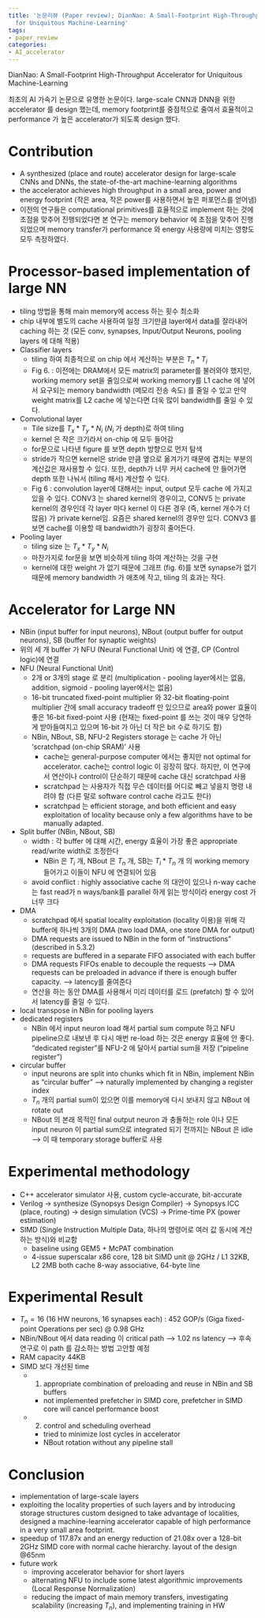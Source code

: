 ```yaml
---
title: '논문리뷰 (Paper review); DianNao: A Small-Footprint High-Throughput Accelerator
  for Uniquitous Machine-Learning'
tags:
- paper_review
categories:
- AI_accelerator
---
```


DianNao: A Small-Footprint High-Throughput Accelerator for Uniquitous Machine-Learning

최초의 AI 가속기 논문으로 유명한 논문이다. large-scale CNN과 DNN을 위한 accelerator 를 design 했는데, memory footprint를 중점적으로 줄여서 효율적이고 performance 가 높은 accelerator가 되도록 design 했다.
# Contribution
* A synthesized (place and route) accelerator design for large-scale CNNs and DNNs, the state-of-the-art machine-learning algorithms 
* the accelerator achieves high throughput in a small area, power and energy footprint (작은 area, 작은 power를 사용하면서 높은 퍼포먼스를 얻어냄) 
* 이전의 연구들은 computational primitives를 효율적으로 implement 하는 것에 초점을 맞추어 진행되었다면 본 연구는 memory behavior 에 초점을 맞추어 진행되었으며 memory transfer가 performance 와 energy 사용량에 미치는 영향도 모두 측정하였다. 
 
# Processor-based implementation of large NN 
* tiling 방법을 통해 main memory에 access 하는 횟수 최소화 
* chip 내부에 별도의 cache 사용하여 일정 크기만큼 layer에서 data를 잘라내어 caching 하는 것 (모든 conv, synapses, Input/Output Neurons, pooling layers 에 대해 적용)
* Classifier layers
	* tiling 하여 최종적으로 on chip 에서 계산하는 부분은 $T_n * T_i$
	* Fig 6. : 이전에는 DRAM에서 모든 matrix의 parameter를 불러와야 했지만, working memory set을 줄임으로써 working memory를 L1 cache 에 넣어서 요구되는 memory bandwidth (메모리 전송 속도) 를 줄일 수 있고 만약 weight matrix를 L2 cache 에 넣는다면 더욱 많이 bandwidth를 줄일 수 있다.
* Convolutional layer
	* Tile size를 $T_x * T_y * N_i$ ($N_i$ 가 depth)로 하여 tiling
	* kernel 은 작은 크기라서 on-chip 에 모두 들어감
	* for문으로 나타낸 figure 를 보면 depth 방향으로 먼저 탐색
	* stride가 작으면 kernel은 stride 만큼 옆으로 옮겨가기 때문에 겹치는 부분의 계산값은 재사용할 수 있다. 또한, depth가 너무 커서 cache에 안 들어가면 depth 또한 나눠서 (tiling 해서) 계산할 수 있다.
	* Fig 6 : convolution layer에 대해서는 input, output 모두 cache 에 가지고 있을 수 있다. CONV3 는 shared kernel의 경우이고, CONV5 는 private kernel의 경우인데 각 layer 마다 kernel 이 다른 경우 (즉, kernel 개수가 더 많음) 가 private kernel임. 요즘은 shared kernel의 경우만 있다. CONV3 를 보면 cache를 이용할 때 bandwidth가 굉장히 줄어든다.
* Pooling layer
	* tiling size 는 $T_x * T_y * N_i$
	* 마찬가지로 for문을 보면 비슷하게 tiling 하여 계산하는 것을 구현
	* kernel에 대한 weight 가 없기 때문에 그래프 (fig. 6)를 보면 synapse가 없기 때문에 memory bandwidth 가 애초에 작고, tiling 의 효과는 작다. 
 
# Accelerator for Large NN 

* NBin (input buffer for input neurons), NBout (output buffer for output neurons), SB (buffer for synaptic weights)
* 위의 세 개 buffer 가 NFU (Neural Functional Unit) 에 연결, CP (Control logic)에 연결
* NFU (Neural Functional Unit)
	* 2개 or 3개의 stage 로 분리 (multiplication - pooling layer에서는 없음, addition, sigmoid - pooling layer에서는 없음)
	* 16-bit truncated fixed-point multiplier 와 32-bit floating-point multiplier 간에 small accuracy tradeoff 만 있으므로 area와 power 효율이 좋은 16-bit fixed-point 사용 (현재는 fixed-point 를 쓰는 것이 매우 당연하게 받아들여지고 있으며 16-bit 가 아닌 더 작은 bit 수로 하기도 함)
	* NBin, NBout, SB, NFU-2 Registers storage 는 cache 가 아닌 ‘scratchpad (on-chip SRAM)’ 사용
		* cache는 general-purpose computer 에서는 좋지만 not optimal for accelerator. cache는 control logic 이 굉장히 많다. 하지만, 이 연구에서 연산이나 control이 단순하기 때문에 cache 대신 scratchpad 사용
		* scratchpad 는 사용자가 직접 무슨 데이터를 어디로 빼고 넣을지 명령 내려야 함 (다른 말로 software control cache 라고도 한다)
		* scratchpad 는 efficient storage, and both efficient and easy exploitation of locality because only a few algorithms have to be manually adapted.
* Split buffer (NBin, NBout, SB)
	* width : 각 buffer 에 대해 시간, energy 효율이 가장 좋은 appropriate read/write width로 조정한다
		* NBin 은 $T_i$ 개, NBout 은 $T_n$ 개, SB는 $T_i * T_n$ 개 의 working memory 들어가고 이들이 NFU 에 연결되어 있음
	* avoid conflict : highly associative cache 의 대안이 있으나 n-way cache는 fast read가 n ways/bank를 parallel 하게 읽는 방식이라 energy cost 가 너무 크다
* DMA
	* scratchpad 에서 spatial locality exploitation (locality 이용)을 위해 각 buffer에 하나씩 3개의 DMA (two load DMA, one store DMA for output)
	* DMA requests are issued to NBin in the form of “instructions” (described in 5.3.2)
	* requests are buffered in a separate FIFO associated with each buffer
	* DMA requests FIFOs enable to decouple the requests —> DMA requests can be preloaded in advance if there is enough buffer capacity. —> latency를 줄여준다
	* 연산을 하는 동안 DMA를 사용해서 미리 데이터를 로드 (prefatch) 할 수 있어서 latency를 줄일 수 있다.
* local transpose in NBin for pooling layers
* dedicated registers
	* NBin 에서 input neuron load 해서 partial sum compute 하고 NFU pipeline으로 내보낸 후 다시 매번 re-load 하는 것은 energy 효율에 안 좋다. “dedicated register”를 NFU-2 에 달아서 partial sum을 저장 (“pipeline register”)
* circular buffer
	* input neurons are split into chunks which fit in NBin, implement NBin as “circular buffer” —> naturally implemented by changing a register index
	* $T_n$ 개의 partial sum이 있으면 이를 memory에 다시 보내지 않고 NBout 에 rotate out
	* NBout 의 본래 목적인 final output neuron 과 충돌하는 role 이나 모든 input neuron 이 partial sum으로 integrated 되기 전까지는 NBout 은 idle —> 이 때 temporary storage buffer로 사용 
 
# Experimental methodology 
* C++ accelerator simulator 사용, custom cycle-accurate, bit-accurate
* Verilog -> synthesize (Synopsys Design Compiler) -> Synopsys ICC (place, routing) -> design simulation (VCS) -> Prime-time PX (power estimation)
* SIMD (Single Instruction Multiple Data,  하나의 명령어로 여러 값 동시에 계산하는 방식)와 비교함
	* baseline using GEM5 + McPAT combination
	* 4-issue superscalar x86 core, 128 bit SIMD unit @ 2GHz / L1 32KB, L2 2MB  both cache 8-way associative, 64-byte line 
 
# Experimental Result 
* $T_n=16$ (16 HW neurons, 16 synapses each) : 452 GOP/s (Giga fixed-point Operations per sec) @ 0.98 GHz
* NBin/NBout 에서 data reading 이 critical path —> 1.02 ns latency —> 후속 연구로 이 path 를 감소하는 방법 고안할 예정
* RAM capacity 44KB
* SIMD 보다 개선된 time
	* 1. appropriate combination of preloading and reuse in NBin and SB buffers
		* not implemented prefetcher in SIMD core, prefetcher in SIMD core will cancel performance boost
	* 2. control and scheduling overhead
		* tried  to minimize lost cycles in accelerator
		* NBout rotation without any pipeline stall
 
# Conclusion 
* implementation of large-scale layers
* exploiting the locality properties of such layers and by introducing storage structures custom designed to take advantage of localities, designed a machine-learning accelerator capable of high performance in a very small area footprint.
* speedup of 117.87x and an energy reduction of 21.08x over a 128-bit 2GHz SIMD core with normal cache hierarchy. layout of the design @65nm
* future work
	* improving accelerator behavior for short layers
	* alternating NFU to include some latest algorithmic improvements (Local Response Normalization)
	* reducing the impact of main memory transfers, investigating scalability (increasing $T_n$), and implementing training in HW
